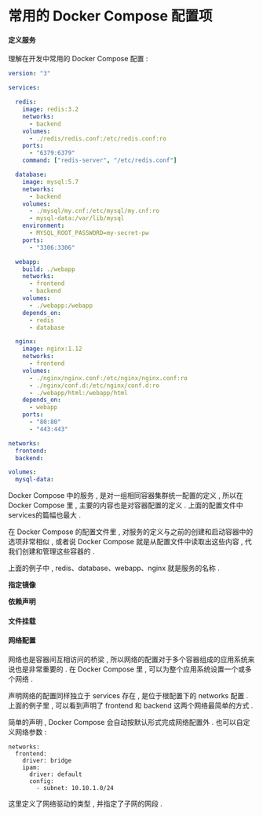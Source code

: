 # 常用的 Docker Compose 配置项

#### 定义服务

理解在开发中常用的 Docker Compose 配置 :

```yaml
version: "3"

services:

  redis:
    image: redis:3.2
    networks:
      - backend
    volumes:
      - ./redis/redis.conf:/etc/redis.conf:ro
    ports:
      - "6379:6379"
    command: ["redis-server", "/etc/redis.conf"]

  database:
    image: mysql:5.7
    networks:
      - backend
    volumes:
      - ./mysql/my.cnf:/etc/mysql/my.cnf:ro
      - mysql-data:/var/lib/mysql
    environment:
      - MYSQL_ROOT_PASSWORD=my-secret-pw
    ports:
      - "3306:3306"

  webapp:
    build: ./webapp
    networks:
      - frontend
      - backend
    volumes:
      - ./webapp:/webapp
    depends_on:
      - redis
      - database

  nginx:
    image: nginx:1.12
    networks:
      - frontend
    volumes:
      - ./nginx/nginx.conf:/etc/nginx/nginx.conf:ro
      - ./nginx/conf.d:/etc/nginx/conf.d:ro
      - ./webapp/html:/webapp/html
    depends_on:
      - webapp
    ports:
      - "80:80"
      - "443:443"

networks:
  frontend:
  backend:

volumes:
  mysql-data:
```

Docker Compose 中的服务 , 是对一组相同容器集群统一配置的定义 , 所以在 Docker Compose 里 , 主要的内容也是对容器配置的定义 . 上面的配置文件中services的篇幅也最大 .

在 Docker Compose 的配置文件里 , 对服务的定义与之前的创建和启动容器中的选项非常相似 , 或者说 Docker Compose 就是从配置文件中读取出这些内容 , 代我们创建和管理这些容器的 .

上面的例子中 , redis、database、webapp、nginx 就是服务的名称 .

**指定镜像**

**依赖声明**

#### 文件挂载

#### 网络配置

网络也是容器间互相访问的桥梁 , 所以网络的配置对于多个容器组成的应用系统来说也是非常重要的 . 在 Docker Compose 里 , 可以为整个应用系统设置一个或多个网络 .

声明网络的配置同样独立于 services 存在 , 是位于根配置下的 networks 配置 . 上面的例子里 , 可以看到声明了 frontend 和 backend 这两个网络最简单的方式 .

简单的声明 , Docker Compose 会自动按默认形式完成网络配置外 . 也可以自定义网络参数 :

```
networks:
  frontend:
    driver: bridge
    ipam:
      driver: default
      config:
        - subnet: 10.10.1.0/24
```

这里定义了网络驱动的类型 , 并指定了子网的网段 . 



